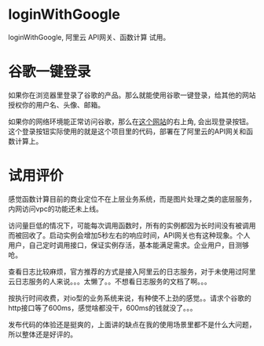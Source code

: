 # loginWithGoogle
loginWithGoogle, 阿里云   API网关、函数计算  试用。

# 谷歌一键登录
如果你在浏览器里登录了谷歌的产品。那么就能使用谷歌一键登录，给其他的网站授权你的用户名、头像、邮箱。    


如果你的网络环境能正常访问谷歌，那么在[这个网站](https://feling.io)的右上角, 会出现登录按钮。    
这个登录按钮实际使用的就是这个项目里的代码，部署在了阿里云的API网关和函数计算上。    


# 试用评价
感觉函数计算目前的商业定位不在上层业务系统，而是图片处理之类的底层服务，内网访问vpc的功能还未上线。


访问量巨低的情况下，可能每次调用函数时，所有的实例都因为长时间没有被调用而被回收了。启动实例会增加5秒左右的响应时间，API网关也有这种现象。个人用户，自己定时调用接口，保证实例存活，基本能满足需求。企业用户，目测够呛。     



查看日志比较麻烦，官方推荐的方式是接入阿里云的日志服务，对于未使用过阿里云日志服务的人来说。。。太懒了。。不想看日志服务的文档了啊。。。     



按执行时间收费，对io型的业务系统来说，有种使不上劲的感觉。。请求个谷歌的http接口等了600ms，感觉啥都没干，600ms的钱就没了。。。     


发布代码的体验还是挺爽的，上面讲的缺点在我的使用场景里都不是什么大问题，所以整体还是好评的。
